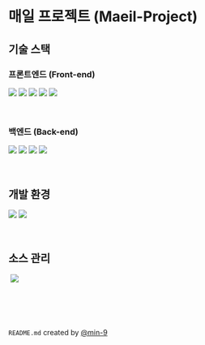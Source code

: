 # 매일 프로젝트 (Maeil-Project)

## 기술 스택

### 프론트엔드 (Front-end)

<a href="javascript:void(0)" style="pointer-events: none;"><img src="https://img.shields.io/badge/html-E34F26?style=for-the-badge&logo=html5&logoColor=white"></a>
<a href="javascript:void(0)" style="pointer-events: none;"><img src="https://img.shields.io/badge/css-1572B6?style=for-the-badge&logo=css3&logoColor=white"></a>
<a href="javascript:void(0)" style="pointer-events: none;"><img src="https://img.shields.io/badge/javascript-F7DF1E?style=for-the-badge&logo=javascript&logoColor=black"></a>
<a href="javascript:void(0)" style="pointer-events: none;"><img src="https://img.shields.io/badge/node.js-339933?style=for-the-badge&logo=node.js&logoColor=white"></a>
<a href="javascript:void(0)" style="pointer-events: none;"><img src="https://img.shields.io/badge/react-61DAFB?style=for-the-badge&logo=react&logoColor=black"></a>

<br />

### 백엔드 (Back-end)

<a href="javascript:void(0)" style="pointer-events: none;"><img src="https://img.shields.io/badge/JAVA-007396?style=for-the-badge&logo=java&logoColor=white"></a>
<a href="javascript:void(0)" style="pointer-events: none;"><img src="https://img.shields.io/badge/gradle-02303A?style=for-the-badge&logo=gradle&logoColor=white"></a>
<a href="javascript:void(0)" style="pointer-events: none;"><img src="https://img.shields.io/badge/Spring-6DB33F?style=for-the-badge&logo=Spring&logoColor=white"></a>
<a href="javascript:void(0)" style="pointer-events: none;"><img src="https://img.shields.io/badge/SpringBoot-6DB33F?style=for-the-badge&logo=SpringBoot&logoColor=white"></a>

<br />

## 개발 환경

<a href="javascript:void(0)" style="pointer-events: none;"><img src="https://img.shields.io/badge/IntelliJ_IDEA-000000?style=for-the-badge&logo=intellijidea&logoColor=white"></a>
<a href="javascript:void(0)" style="pointer-events: none;"><img src="https://img.shields.io/badge/Visual_Studio_Code-007ACC?style=for-the-badge&logo=visualstudiocode&logoColor=white"></a>

<br />

## 소스 관리

<a href="javascript:void(0)"><img srcset="https://img.shields.io/badge/git-F05032?style=for-the-badge&logo=git&logoColor=white"></a>
<a href="javascript:void(0)" style="pointer-events: none;"><img src="https://img.shields.io/badge/github-181717?style=for-the-badge&logo=github&logoColor=white"></a>

<br />
<br />

#

`README.md` created by [@min-9](https://github.com/min-9)
